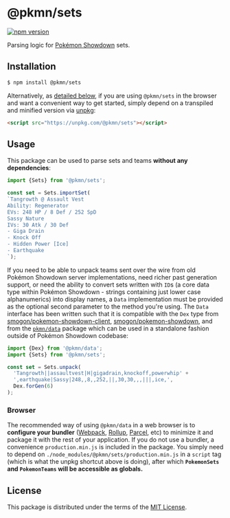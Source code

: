 # @pkmn/sets

[![npm version](https://img.shields.io/npm/v/@pkmn/sets.svg)](https://www.npmjs.com/package/@pkmn/sets)&nbsp;

Parsing logic for [Pokémon Showdown][0] sets.

## Installation

```sh
$ npm install @pkmn/sets
```

Alternatively, as [detailed below](#browser), if you are using `@pkmn/sets` in the browser and want
a convenient way to get started, simply depend on a transpiled and minified version via [unpkg][5]:

```html
<script src="https://unpkg.com/@pkmn/sets"></script>
```

## Usage

This package can be used to parse sets and teams **without any dependencies**:

```ts
import {Sets} from '@pkmn/sets';

const set = Sets.importSet(
`Tangrowth @ Assault Vest
Ability: Regenerator
EVs: 248 HP / 8 Def / 252 SpD
Sassy Nature
IVs: 30 Atk / 30 Def
- Giga Drain
- Knock Off
- Hidden Power [Ice]
- Earthquake
`);
```

If you need to be able to unpack teams sent over the wire from old Pokémon Showdown server
implementations, need richer past generation support, or need the ability to convert sets written
with `ID`s (a core data type within Pokémon Showdown - strings containing just lower case
alphanumerics) into display names, a `Data` implementation must be provided as the optional second
parameter to the method you're using. The `Data` interface has been written such that it is
compatible with the `Dex` type from [smogon/pokemon-showdown-client][2],
[smogon/pokemon-showdown][3], and from the [`pkmn/data`][4] package which can be used in a
standalone fashion outside of Pokémon Showdown codebase:

```ts
import {Dex} from '@pkmn/data';
import {Sets} from '@pkmn/sets';

const set = Sets.unpack(
  'Tangrowth||assaultvest|H|gigadrain,knockoff,powerwhip' +
  ',earthquake|Sassy|248,,8,,252,||,30,30,,,|||,ice,',
  Dex.forGen(6)
);
```

### Browser

The recommended way of using `@pkmn/data` in a web browser is to **configure your bundler**
([Webpack][6], [Rollup][7], [Parcel][8], etc) to minimize it and package it with the rest of your
application. If you do not use a bundler, a convenience `production.min.js` is included in the
package. You simply need to depend on `./node_modules/@pkmn/sets/production.min.js` in a `script`
tag (which is what the unpkg shortcut above is doing), after which **`PokemonSets` and
`PokemonTeams` will be accessible as globals.**

## License

This package is distributed under the terms of the [MIT License][1].

  [0]: https://pokemonshowdown.com
  [1]: https://github.com/pkmn/ps/blob/master/sets/LICENSE
  [2]: https://github.com/smogon/pokemon-showdown
  [3]: https://github.com/smogon/pokemon-showdown-client
  [4]: https://github.com/pkmn/ps/blob/master/data/src/dex.ts
  [5]: https://unpkg.com/
  [6]: https://webpack.js.org/
  [7]: https://rollupjs.org/
  [8]: https://parceljs.org/
